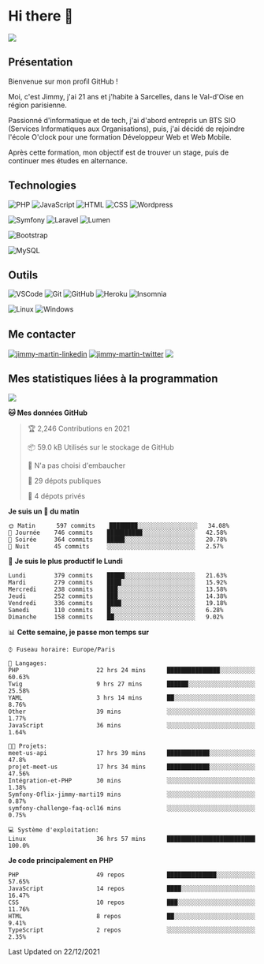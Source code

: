 # Hi there 👋

![](https://komarev.com/ghpvc/?username=jimmy-martin&color=1a1b27)

<!--
**jimmy-martin/jimmy-martin** is a ✨ _special_ ✨ repository because its `README.md` (this file) appears on your GitHub profile.

Here are some ideas to get you started:

- 🔭 I’m currently working on ...
- 🌱 I’m currently learning ...
- 👯 I’m looking to collaborate on ...
- 🤔 I’m looking for help with ...
- 💬 Ask me about ...
- 📫 How to reach me: ...
- 😄 Pronouns: ...
- ⚡ Fun fact: ...
-->

## Présentation

Bienvenue sur mon profil GitHub !

Moi, c'est Jimmy, j'ai 21 ans et j'habite à Sarcelles, dans le Val-d'Oise en région parisienne.

Passionné d'informatique et de tech, j'ai d'abord entrepris un BTS SIO (Services Informatiques aux Organisations), puis, j'ai décidé de rejoindre l'école O'clock pour une formation Développeur Web et Web Mobile.

Après cette formation, mon objectif est de trouver un stage, puis de continuer mes études en alternance.

## Technologies

<div>

![PHP](https://img.shields.io/badge/PHP-777BB4?style=for-the-badge&logo=php&logoColor=white) ![JavaScript](https://img.shields.io/badge/JavaScript-F7DF1E?style=for-the-badge&logo=javascript&logoColor=black) ![HTML](https://img.shields.io/badge/HTML-E34F26?style=for-the-badge&logo=html5&logoColor=white) ![CSS](https://img.shields.io/badge/CSS-1572B6?&style=for-the-badge&logo=css3&logoColor=white) ![Wordpress](https://img.shields.io/badge/WordPress-0078D6?style=for-the-badge&logo=wordpress&logoColor=white)

</div>
<div>

![Symfony](https://img.shields.io/badge/Symfony-092E20?style=for-the-badge&logo=symfony&logoColor=white) ![Laravel](https://img.shields.io/badge/Laravel-FF2D20?style=for-the-badge&logo=laravel&logoColor=white) ![Lumen](https://img.shields.io/badge/Lumen-FF2D20?style=for-the-badge&logo=lumen&logoColor=white)

</div>
<div>

![Bootstrap](https://img.shields.io/badge/Bootstrap-563D7C?style=for-the-badge&logo=bootstrap&logoColor=white)

</div>
<div>

![MySQL](https://img.shields.io/badge/MySQL-4479A1?style=for-the-badge&logo=mysql&logoColor=white)

</div>

## Outils

![VSCode](https://img.shields.io/badge/VSCode-007ACC?style=for-the-badge&logo=visual-studio-code&logoColor=white)
![Git](https://img.shields.io/badge/Git-F05032?style=for-the-badge&logo=git&logoColor=white)
![GitHub](https://img.shields.io/badge/GitHub-100000?style=for-the-badge&logo=github&logoColor=white)
![Heroku](https://img.shields.io/badge/Heroku-6762a6?style=for-the-badge&logo=heroku&logoColor=white)
![Insomnia](https://img.shields.io/badge/Insomnia-5600cd?style=for-the-badge&logo=insomnia&logoColor=white)

![Linux](https://img.shields.io/badge/Linux-FCC624?style=for-the-badge&logo=linux&logoColor=white)
![Windows](https://img.shields.io/badge/Windows-0078D6?style=for-the-badge&logo=windows&logoColor=white)

## Me contacter

<p>
<a href="https://www.linkedin.com/in/jimmy-martin-dev/" target="blank"><img align="center" src="https://img.shields.io/badge/-LinkedIn-0077B5?style=for-the-badge&logo=Linkedin&logoColor=white&link=https://www.linkedin.com/in/jimmy-martin-dev/" alt="jimmy-martin-linkedin"/></a>
<a href="https://twitter.com/jimmydev_" target="blank"><img align="center" src="https://img.shields.io/badge/-Twitter-1DA1F2?style=for-the-badge&logo=Twitter&logoColor=white&link=https://twitter.com/jimmydev_" alt="jimmy-martin-twitter"/></a>
 <a href="mailto:jimmy.martin952@gmail.com" target="blank"><img align="center" src="https://img.shields.io/badge/gmail-D14836?style=for-the-badge&logo=gmail&logoColor=white" /></a>
</p>

## Mes statistiques liées à la programmation

<a href="https://github-readme-stats.vercel.app/api/top-langs/?username=jimmy-martin&layout=compact">
  <img align="center" src="https://github-readme-stats.vercel.app/api/top-langs/?username=jimmy-martin&layout=compact"/>
</a>



<!--START_SECTION:waka-->
**🐱 Mes données GitHub** 

> 🏆 2,246 Contributions en 2021
 > 
> 📦 59.0 kB Utilisés sur le stockage de GitHub 
 > 
> 🚫 N'a pas choisi d'embaucher
 > 
> 📜 29 dépots publiques 
 > 
> 🔑 4 dépots privés  
 > 
**Je suis un 🐤 du matin** 

```text
🌞 Matin      597 commits    ████████░░░░░░░░░░░░░░░░░   34.08% 
🌆 Journée    746 commits    ██████████░░░░░░░░░░░░░░░   42.58% 
🌃 Soirée     364 commits    █████░░░░░░░░░░░░░░░░░░░░   20.78% 
🌙 Nuit       45 commits     ░░░░░░░░░░░░░░░░░░░░░░░░░   2.57%

```
📅 **Je suis le plus productif le Lundi** 

```text
Lundi        379 commits    █████░░░░░░░░░░░░░░░░░░░░   21.63% 
Mardi        279 commits    ████░░░░░░░░░░░░░░░░░░░░░   15.92% 
Mercredi     238 commits    ███░░░░░░░░░░░░░░░░░░░░░░   13.58% 
Jeudi        252 commits    ███░░░░░░░░░░░░░░░░░░░░░░   14.38% 
Vendredi     336 commits    ████░░░░░░░░░░░░░░░░░░░░░   19.18% 
Samedi       110 commits    █░░░░░░░░░░░░░░░░░░░░░░░░   6.28% 
Dimanche     158 commits    ██░░░░░░░░░░░░░░░░░░░░░░░   9.02%

```


📊 **Cette semaine, je passe mon temps sur** 

```text
⌚︎ Fuseau horaire: Europe/Paris

💬 Langages: 
PHP                      22 hrs 24 mins      ███████████████░░░░░░░░░░   60.63% 
Twig                     9 hrs 27 mins       ██████░░░░░░░░░░░░░░░░░░░   25.58% 
YAML                     3 hrs 14 mins       ██░░░░░░░░░░░░░░░░░░░░░░░   8.76% 
Other                    39 mins             ░░░░░░░░░░░░░░░░░░░░░░░░░   1.77% 
JavaScript               36 mins             ░░░░░░░░░░░░░░░░░░░░░░░░░   1.64%

🐱‍💻 Projets: 
meet-us-api              17 hrs 39 mins      ████████████░░░░░░░░░░░░░   47.8% 
projet-meet-us           17 hrs 34 mins      ████████████░░░░░░░░░░░░░   47.56% 
Intégration-et-PHP       30 mins             ░░░░░░░░░░░░░░░░░░░░░░░░░   1.38% 
Symfony-Oflix-jimmy-marti19 mins             ░░░░░░░░░░░░░░░░░░░░░░░░░   0.87% 
symfony-challenge-faq-ocl16 mins             ░░░░░░░░░░░░░░░░░░░░░░░░░   0.75%

💻 Système d'exploitation: 
Linux                    36 hrs 57 mins      █████████████████████████   100.0%

```

**Je code principalement en PHP** 

```text
PHP                      49 repos            ██████████████░░░░░░░░░░░   57.65% 
JavaScript               14 repos            ████░░░░░░░░░░░░░░░░░░░░░   16.47% 
CSS                      10 repos            ███░░░░░░░░░░░░░░░░░░░░░░   11.76% 
HTML                     8 repos             ██░░░░░░░░░░░░░░░░░░░░░░░   9.41% 
TypeScript               2 repos             ░░░░░░░░░░░░░░░░░░░░░░░░░   2.35%

```



 Last Updated on 22/12/2021
<!--END_SECTION:waka-->


